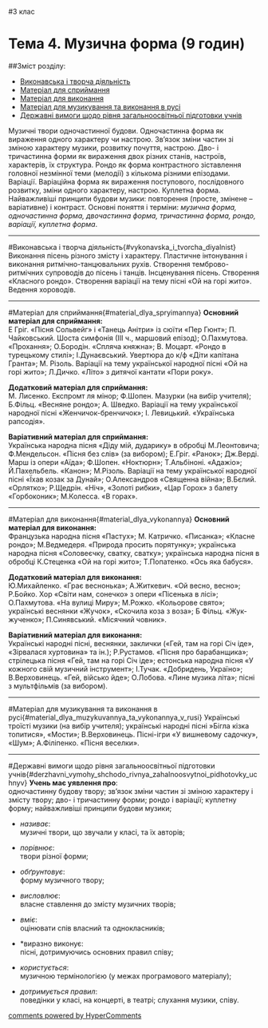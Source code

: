 <div id="hypercomments_widget" class="js-hypercomments-widget invisible"></div>

#3 клас 

Тема 4.  Музична форма  (9 годин)
============================================= 

##Зміст розділу:

*	[Виконавська і творча діяльність](#vykonavska_i_tvorcha_diyalnist)
*	[Матеріал для сприймання](#material_dlya_spryimannya)
*	[Матеріал для  виконання](#material_dlya_vykonannya)
*	[Матеріал для музикування та виконання в русі](#material_dlya_muzykuvannya_ta_vykonannya_v_rusi)
*	[Державні вимоги щодо рівня загальноосвітньої підготовки учнів](#derzhavni_vymohy_shchodo_rivnya_zahalnoosvytnoi_pidhotovky_uchnyv)


Музичні твори одночастинної будови. Одночастинна форма як вираження одного характеру чи настрою. Зв’язок зміни частин зі зміною характеру музики, розвитку почуття, настрою. Дво- і тричастинна форми як вираження двох різних станів, настроїв, характерів, їх структура. Рондо як форма контрастного зіставлення головної незмінної теми (мелодії) з кількома різними епізодами. Варіації. Варіаційна форма як вираження поступового, послідовного розвитку, зміни одного характеру, настрою. Куплетна форма. Найважливіші принципи будови музики: повторення (просте, змінене – варіативне) і контраст. Основні поняття і терміни: *музична форма, одночастинна форма, двочастинна форма, тричастинна форма, рондо, варіації, куплетна форма*. 
<hr>

#Виконавська і творча діяльність{#vykonavska_i_tvorcha_diyalnist}
Виконання пісень різного  змісту і характеру. Пластичне інтонування і виконання ритмічно-танцювальних рухів. Створення темброво-ритмічних супроводів до пісень і танців. Інсценування пісень. Створення «Класного рондо». Створення варіації на тему пісні «Ой на горі жито». Ведення хороводів.
<hr>

#Матеріал для сприймання{#material_dlya_spryimannya}
**Основний матеріал для сприймання:**<br>Е Гріг. «Пісня Сольвейг» і «Танець Анітри» із сюїти «Пер Гюнт»; П. Чайковський. Шоста симфонія (ІІІ ч., маршовий епізод); О.Пахмутова. «Прохання»; О.Бородін. «Спляча княжна»; В. Моцарт. «Рондо в турецькому стилі»; І.Дунаєвський. Увертюра до к/ф «Діти капітана Гранта»; М. Різоль. Варіації на тему української народної пісні «Ой на горі жито»; Л.Дичко. «Літо» з дитячої кантати «Пори року». 

**Додатковий матеріал для сприймання:**<br>М. Лисенко.  Експромт  ля мінор; Ф.Шопен. Мазурки (на вибір учителя); Б.Фільц. «Весняне рондо»; А. Шведко. Варіації на тему української народної пісні «Женчичок-бренчичок»; І. Левицький. «Українська рапсодія». 

**Варіативний матеріал для сприймання:**<br>Українська народна пісня «Діду мій, дударику» в обробці М.Леонтовича; Ф.Мендельсон. «Пісня без слів» (за вибором); Е.Гріг. «Ранок»; Дж.Верді. Марш із опери «Аїда»; Ф.Шопен. «Ноктюрн»; Т.Альбіноні. «Адажіо»; Й.Пахельбель. «Канон»; М.Різоль. Варіації на тему української народної пісні «Їхав козак за Дунай»; О.Александров «Священна війна»; В.Бєлий. «Орлятко»; Р.Щедрін. «Ніч», «Золоті рибки», «Цар Горох» з балету «Горбоконик»; М.Колесса. «В горах».
<hr>

#Матеріал для  виконання{#material_dlya_vykonannya}
**Основний матеріал для виконання:**<br>Французька народна пісня «Пастух»; М. Катричко.  «Писанка»; «Класне рондо»; М.Ведмедеря. «Природа просить порятунку»; українська народна пісня «Соловеєчку, сватку, сватку»; українська народна пісня в обробці К.Стеценка «Ой на горі жито»; Т.Попатенко. «Ось яка бабуся». 

**Додатковий матеріал для виконання:**<br>Ю.Михайленко. «Грає веснонька»; А.Житкевич. «Ой весно, весно»; Р.Бойко. Хор «Світи нам, сонечко» з опери «Пісенька в лісі»; О.Пахмутова. «На вулиці Миру»;    М.Рожко. «Кольорове свято»;  українські веснянки «Жучок», «Скочила коза з воза»; Б Фільц. «Жук-жученко»; П.Синявський. «Місячний човник». 

**Варіативний матеріал для виконання:**<br>Українські народні пісні, веснянки, заклички («Гей, там на горі Січ іде», «Зірвалася хуртовина» та ін.); Р.Рустамов. «Пісня про барабанщика»; стрілецька пісня «Гей, там на горі Січ іде»; естонська народна пісня «У кожного свій музичний інструмент»; І.Тучак. «Добридень, Україно»; В.Верховинець. «Гей, військо йде»; О.Лобова. «Лине музика літа»; пісні з мультфільмів (за вибором). 
<hr>

#Матеріал для музикування  та  виконання в русі{#material_dlya_muzykuvannya_ta_vykonannya_v_rusi}
Українські троїсті музики (на вибір учителя);  українські народні пісні »Бігла кізка топитися», «Мости»;  В.Верховинець. Пісні-ігри «У вишневому садочку», «Шум»; А.Філіпенко. «Пісня веселки».
<hr>

#Державні вимоги  щодо рівня загальноосвітньої підготовки учнів{#derzhavni_vymohy_shchodo_rivnya_zahalnoosvytnoi_pidhotovky_uchnyv}
**Учень має уявлення про**:<br>одночастинну будову твору; зв’язок зміни частин зі зміною характеру і змісту твору; дво- і тричастинну форми; рондо і варіації; куплетну форму; найважливіші принципи будови музики;

*	*називає*:<br>музичні твори, що звучали у  класі, та їх авторів;

*	*порівнює*:<br>твори різної форми;

*	*обґрунтовує*:<br>форму музичного твору;

*	*висловлює*:<br>власне ставлення до змісту музичних творів;

*	*вміє*:<br>оцінювати спів власний  та однокласників;

*	*виразно виконує:<br>пісні, дотримуючись основних правил співу;

*	*користується*:<br>музичною термінологією (у межах програмового матеріалу);

*	*дотримується правил*:<br>поведінки у класі, на концерті, в театрі; слухання музики, співу.


<div class="js-hypercomments-container">
    <a href="http://hypercomments.com" class="hc-link" title="comments widget">comments powered by HyperComments</a>
</div>
